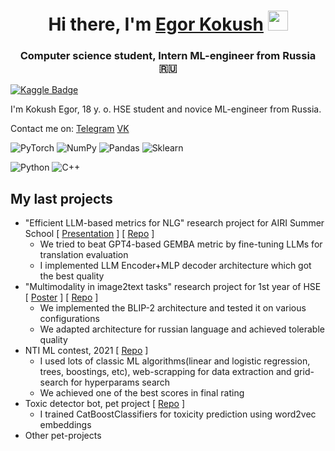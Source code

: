 <h1 align="center">Hi there, I'm <a href="https://t.me/egoluback" target="_blank">Egor Kokush</a> 
<img src="https://github.com/blackcater/blackcater/raw/main/images/Hi.gif" height="32"/></h1>
<h3 align="center">Computer science student, Intern ML-engineer from Russia 🇷🇺</h3>

[![Kaggle Badge](https://img.shields.io/badge/Kaggle-profile-blue)](https://www.kaggle.com/egoluback)

I'm Kokush Egor, 18 y. o. HSE student and novice ML-engineer from Russia. <br />

Contact me on: [Telegram](https://t.me/egoluback) [VK](https://vk.com/egoluback)

![PyTorch](https://img.shields.io/badge/PyTorch-%23EE4C2C.svg?style=plastic&logo=PyTorch&logoColor=white)
![NumPy](https://img.shields.io/badge/numpy-%23013243.svg?style=plastic&logo=numpy&logoColor=white)
![Pandas](https://img.shields.io/badge/pandas-%23150458.svg?style=plastic&logo=pandas&logoColor=white)
![Sklearn](https://img.shields.io/badge/Sklearn-%233F4F75.svg?style=plastic&logo=scikit-learn&logoColor=white)

![Python](https://img.shields.io/badge/python-3670A0?style=plastic&logo=python&logoColor=ffdd54)
![C++](https://img.shields.io/badge/c++-%2300599C.svg?style=plastic&logo=c%2B%2B&logoColor=white)

## My last projects
- "Efficient LLM-based metrics for NLG" research project for AIRI Summer School [ [Presentation](https://docs.google.com/presentation/d/1HNTf9DLWdZIoHxJs9yREJllIuufMsnpHGo9o_seEV_s/edit) ] [ [Repo](https://github.com/Rexhaif/airi_summer_llm_metrics) ]
  - We tried to beat GPT4-based GEMBA metric by fine-tuning LLMs for translation evaluation
  - I implemented LLM Encoder+MLP decoder architecture which got the best quality
- "Multimodality in image2text tasks" research project for 1st year of HSE [ [Poster](https://docs.google.com/presentation/d/1_b7Yyl43Ck0212e8oj2vRu3GoVxk9pfwi9Ok_85I9xk/edit#slide=id.p1) ] [ [Repo](https://github.com/Technolog796/image_captioning) ]
  - We implemented the BLIP-2 architecture and tested it on various configurations
  - We adapted architecture for russian language and achieved tolerable quality
- NTI ML contest, 2021 [ [Repo](https://github.com/Egoluback/nti_ml_20-21) ]
  - I used lots of classic ML algorithms(linear and logistic regression, trees, boostings, etc), web-scrapping for data extraction and grid-search for hyperparams search
  - We achieved one of the best scores in final rating
- Toxic detector bot, pet project [ [Repo](https://github.com/Egoluback/Toxic_Detector) ]
  - I trained CatBoostClassifiers for toxicity prediction using word2vec embeddings
- Other pet-projects
</details>
